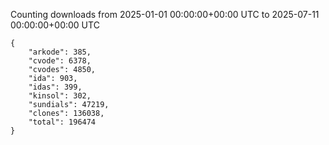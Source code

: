 
Counting downloads from 2025-01-01 00:00:00+00:00 UTC to 2025-07-11 00:00:00+00:00 UTC

```
{
    "arkode": 385,
    "cvode": 6378,
    "cvodes": 4850,
    "ida": 903,
    "idas": 399,
    "kinsol": 302,
    "sundials": 47219,
    "clones": 136038,
    "total": 196474
}
```
